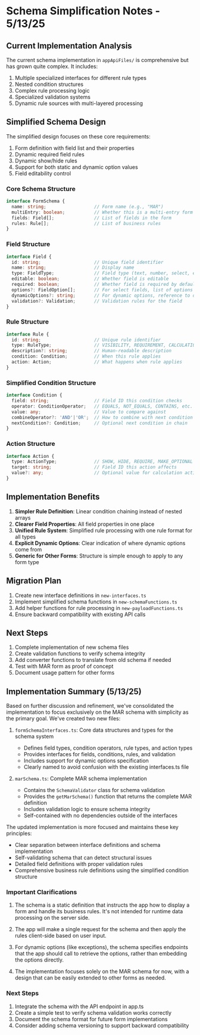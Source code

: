 # Schema Simplification Notes - 5/13/25

## Current Implementation Analysis

The current schema implementation in `appApiFiles/` is comprehensive but has grown quite complex. It includes:

1. Multiple specialized interfaces for different rule types
2. Nested condition structures
3. Complex rule processing logic
4. Specialized validation systems
5. Dynamic rule sources with multi-layered processing

## Simplified Schema Design

The simplified design focuses on these core requirements:

1. Form definition with field list and their properties
2. Dynamic required field rules
3. Dynamic show/hide rules
4. Support for both static and dynamic option values
5. Field editability control

### Core Schema Structure

```typescript
interface FormSchema {
  name: string;                  // Form name (e.g., "MAR")
  multiEntry: boolean;           // Whether this is a multi-entry form
  fields: Field[];               // List of fields in the form
  rules: Rule[];                 // List of business rules
}
```

### Field Structure

```typescript
interface Field {
  id: string;                    // Unique field identifier
  name: string;                  // Display name
  type: FieldType;               // Field type (text, number, select, etc.)
  editable: boolean;             // Whether field is editable
  required: boolean;             // Whether field is required by default
  options?: FieldOption[];       // For select fields, list of options
  dynamicOptions?: string;       // For dynamic options, reference to data source
  validation?: Validation;       // Validation rules for the field
}
```

### Rule Structure

```typescript
interface Rule {
  id: string;                    // Unique rule identifier
  type: RuleType;                // VISIBILITY, REQUIREMENT, CALCULATION, etc.
  description?: string;          // Human-readable description
  condition: Condition;          // When this rule applies
  action: Action;                // What happens when rule applies
}
```

### Simplified Condition Structure

```typescript
interface Condition {
  field: string;                 // Field ID this condition checks
  operator: ConditionOperator;   // EQUALS, NOT_EQUALS, CONTAINS, etc.
  value: any;                    // Value to compare against
  combineOperator?: 'AND'|'OR';  // How to combine with next condition
  nextCondition?: Condition;     // Optional next condition in chain
}
```

### Action Structure

```typescript
interface Action {
  type: ActionType;              // SHOW, HIDE, REQUIRE, MAKE_OPTIONAL
  target: string;                // Field ID this action affects
  value?: any;                   // Optional value for calculation actions
}
```

## Implementation Benefits

1. **Simpler Rule Definition**: Linear condition chaining instead of nested arrays
2. **Clearer Field Properties**: All field properties in one place
3. **Unified Rule System**: Simplified rule processing with one rule format for all types
4. **Explicit Dynamic Options**: Clear indication of where dynamic options come from
5. **Generic for Other Forms**: Structure is simple enough to apply to any form type

## Migration Plan

1. Create new interface definitions in `new-interfaces.ts`
2. Implement simplified schema functions in `new-schemaFunctions.ts`
3. Add helper functions for rule processing in `new-payloadFunctions.ts`
4. Ensure backward compatibility with existing API calls

## Next Steps

1. Complete implementation of new schema files
2. Create validation functions to verify schema integrity
3. Add converter functions to translate from old schema if needed
4. Test with MAR form as proof of concept
5. Document usage pattern for other forms

## Implementation Summary (5/13/25)

Based on further discussion and refinement, we've consolidated the implementation to focus exclusively on the MAR schema with simplicity as the primary goal. We've created two new files:

1. `formSchemaInterfaces.ts`: Core data structures and types for the schema system
   - Defines field types, condition operators, rule types, and action types
   - Provides interfaces for fields, conditions, rules, and validation
   - Includes support for dynamic options specification
   - Clearly named to avoid confusion with the existing interfaces.ts file

2. `marSchema.ts`: Complete MAR schema implementation
   - Contains the `SchemaValidator` class for schema validation
   - Provides the `getMarSchema()` function that returns the complete MAR definition
   - Includes validation logic to ensure schema integrity
   - Self-contained with no dependencies outside of the interfaces

The updated implementation is more focused and maintains these key principles:
- Clear separation between interface definitions and schema implementation
- Self-validating schema that can detect structural issues
- Detailed field definitions with proper validation rules
- Comprehensive business rule definitions using the simplified condition structure

### Important Clarifications

1. The schema is a static definition that instructs the app how to display a form and handle its business rules. It's not intended for runtime data processing on the server side.

2. The app will make a single request for the schema and then apply the rules client-side based on user input.

3. For dynamic options (like exceptions), the schema specifies endpoints that the app should call to retrieve the options, rather than embedding the options directly.

4. The implementation focuses solely on the MAR schema for now, with a design that can be easily extended to other forms as needed.

### Next Steps

1. Integrate the schema with the API endpoint in app.ts
2. Create a simple test to verify schema validation works correctly
3. Document the schema format for future form implementations
4. Consider adding schema versioning to support backward compatibility